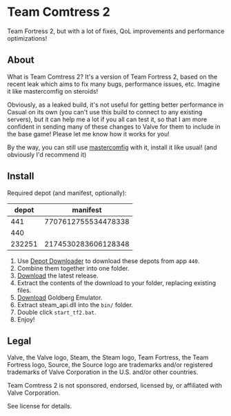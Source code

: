 # Team Comtress 2

Team Fortress 2, but with a lot of fixes, QoL improvements and performance optimizations!

## About

What is Team Comtress 2? It's a version of Team Fortress 2, based on the recent leak which aims to fix many bugs, performance issues, etc. Imagine it like mastercomfig on steroids!

Obviously, as a leaked build, it's not useful for getting better performance in Casual on its own (you can't use this build to connect to any existing servers), but it can help me a lot if you all can test it, so that I am more confident in sending many of these changes to Valve for them to include in the base game! Please let me know how it works for you!

By the way, you can still use [mastercomfig](https://mastercomfig.com/) with it, install it like usual! (and obviously I'd recommend it)

## Install

Required depot (and manifest, optionally):

| depot | manifest |
| ----- | -------- |
| 441   | 7707612755534478338 |
| 440   | |
| 232251 | 2174530283606128348 |

1. Use [Depot Downloader](https://github.com/SteamRE/DepotDownloader) to download these depots from app `440`.
2. Combine them together into one folder.
3. [Download](https://github.com/mastercomfig/team-comtress-2/releases/latest) the latest release.
4. Extract the contents of the download to your folder, replacing existing files.
5. [Download](https://mr_goldberg.gitlab.io/goldberg_emulator/) Goldberg Emulator.
6. Extract steam_api.dll into the `bin/` folder.
7. Double click `start_tf2.bat`.
8. Enjoy!

## Legal

Valve, the Valve logo, Steam, the Steam logo, Team Fortress, the Team Fortress logo, Source, the Source logo are trademarks and/or registered trademarks of Valve Corporation in the U.S. and/or other countries.

Team Comtress 2 is not sponsored, endorsed, licensed by, or affiliated with Valve Corporation.

See license for details.
